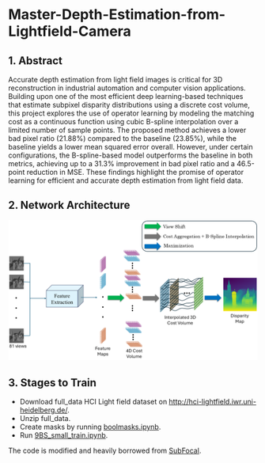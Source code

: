 # Master-Depth-Estimation-from-Lightfield-Camera

## 1. Abstract
Accurate depth estimation from light field images is critical for 3D reconstruction in industrial automation
and computer vision applications. Building upon one of the most efficient deep learning-based techniques
that estimate subpixel disparity distributions using a discrete cost volume, this project explores the use
of operator learning by modeling the matching cost as a continuous function using cubic B-spline
interpolation over a limited number of sample points. The proposed method achieves a lower bad pixel
ratio (21.88%) compared to the baseline (23.85%), while the baseline yields a lower mean squared error
overall. However, under certain configurations, the B-spline-based model outperforms the baseline in
both metrics, achieving up to a 31.3% improvement in bad pixel ratio and a 46.5-point reduction in MSE.
These findings highlight the promise of operator learning for efficient and accurate depth estimation from
light field data.

## 2. Network Architecture 
<p align="center">
  <img src="architecture.png" alt="Network Architecture" width="800">
</p>

## 3. Stages to Train
- Download full_data HCI Light field dataset on http://hci-lightfield.iwr.uni-heidelberg.de/.
- Unzip full_data.
- Create masks by running [boolmasks.ipynb](boolmasks.ipynb).
- Run [9BS_small_train.ipynb](9BS_small_train.ipynb).

The code is modified and heavily borrowed from [SubFocal](https://github.com/chaowentao/SubFocal?tab=readme-ov-file).
